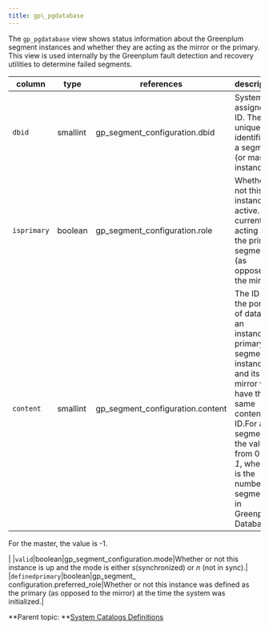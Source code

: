 ```yaml
---
title: gp\_pgdatabase 
---
```


The `gp_pgdatabase` view shows status information about the Greenplum segment instances and whether they are acting as the mirror or the primary. This view is used internally by the Greenplum fault detection and recovery utilities to determine failed segments.

|column|type|references|description|
|------|----|----------|-----------|
|`dbid`|smallint|gp\_segment\_configuration.dbid|System-assigned ID. The unique identifier of a segment \(or master\) instance.|
|`isprimary`|boolean|gp\_segment\_configuration.role|Whether or not this instance is active. Is it currently acting as the primary segment \(as opposed to the mirror\).|
|`content`|smallint|gp\_segment\_configuration.content|The ID for the portion of data on an instance. A primary segment instance and its mirror will have the same content ID.For a segment the value is from 0-*N-1*, where *N* is the number of segments in Greenplum Database.

For the master, the value is -1.

|
|`valid`|boolean|gp\_segment\_configuration.mode|Whether or not this instance is up and the mode is either *s*\(synchronized\) or *n* \(not in sync\).|
|`definedprimary`|boolean|gp\_segment\_ configuration.preferred\_role|Whether or not this instance was defined as the primary \(as opposed to the mirror\) at the time the system was initialized.|

**Parent topic: **[System Catalogs Definitions](../system_catalogs/catalog_ref-html.html)

